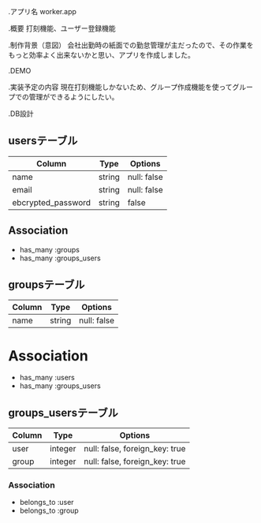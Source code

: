 .アプリ名 
  worker.app

.概要
  打刻機能、ユーザー登録機能

.制作背景（意図）
会社出勤時の紙面での勤怠管理が主だったので、その作業をもっと効率よく出来ないかと思い、アプリを作成しました。

.DEMO

.実装予定の内容
現在打刻機能しかないため、グループ作成機能を使ってグループでの管理ができるようにしたい。

.DB設計
## usersテーブル
|Column|Type|Options|
|------|----|-------|
|name  |string|null: false|
|email |string|null: false|
|ebcrypted_password|string|false|
## Association
- has_many :groups
- has_many :groups_users

## groupsテーブル
|Column|Type|Options|
|------|----|-------|
|name|string|null: false|
# Association
- has_many :users
- has_many :groups_users

## groups_usersテーブル
|Column|Type|Options|
|------|----|-------|
|user|integer|null: false, foreign_key: true|
|group|integer|null: false, foreign_key: true|
### Association
- belongs_to :user
- belongs_to :group